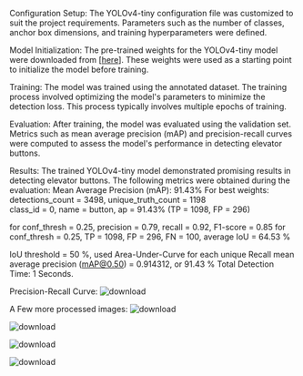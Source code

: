 Configuration Setup: The YOLOv4-tiny configuration file was customized to suit the project requirements. Parameters such as the number of classes, anchor box dimensions, and training hyperparameters were defined.

Model Initialization: The pre-trained weights for the YOLOv4-tiny model were downloaded from [[here](https://github.com/AlexeyAB/darknet/releases/download/darknet_yolo_v4_pre/yolov4-tiny.conv.29)]. These weights were used as a starting point to initialize the model before training.

Training: The model was trained using the annotated dataset. The training process involved optimizing the model's parameters to minimize the detection loss. This process typically involves multiple epochs of training.

Evaluation: After training, the model was evaluated using the validation set. Metrics such as mean average precision (mAP) and precision-recall curves were computed to assess the model's performance in detecting elevator buttons.

Results:
The trained YOLOv4-tiny model demonstrated promising results in detecting elevator buttons. The following metrics were obtained during the evaluation:
Mean Average Precision (mAP): 91.43%
For best weights:
detections_count = 3498, unique_truth_count = 1198  
class_id = 0, name = button, ap = 91.43%   	 (TP = 1098, FP = 296) 

for conf_thresh = 0.25, precision = 0.79, recall = 0.92, F1-score = 0.85 
for conf_thresh = 0.25, TP = 1098, FP = 296, FN = 100, average IoU = 64.53 % 

IoU threshold = 50 %, used Area-Under-Curve for each unique Recall 
mean average precision (mAP@0.50) = 0.914312, or 91.43 % 
Total Detection Time: 1 Seconds.

Precision-Recall Curve: ![download](https://github.com/beiyonder/TrainingWithYOLOv-x/assets/86228410/cf64d1a7-fbe8-4c1d-b308-665c4aaf99f1)

A Few more processed images:
![download](https://github.com/beiyonder/TrainingWithYOLOv-x/assets/86228410/ff899ba0-6d48-4ea4-9eb5-3d34a2b4abb8)


![download](https://github.com/beiyonder/TrainingWithYOLOv-x/assets/86228410/9ccd9492-9e9c-4eef-9d47-3f25ed741fe3)


![download](https://github.com/beiyonder/TrainingWithYOLOv-x/assets/86228410/aabfe58d-0218-442e-a50a-76dc4e430109)


![download](https://github.com/beiyonder/TrainingWithYOLOv-x/assets/86228410/e23a8a92-9d5f-4cd5-9863-1e95c357472d)
